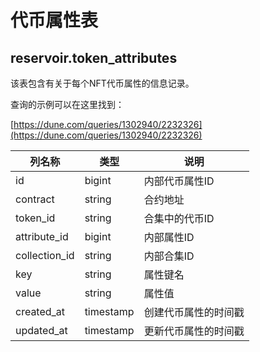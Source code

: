 # 代币属性表

## **reservoir.token\_attributes**

该表包含有关于每个NFT代币属性的信息记录。

查询的示例可以在这里找到：

[https://dune.com/queries/1302940/2232326](https://dune.com/queries/1302940/2232326)

| **列名称** | **类型**  | **说明**                           |
|-----------------|-----------|-------------------------------------------|
| id              | bigint    | 内部代币属性ID              |
| contract        | string    | 合约地址                          |
| token\_id       | string    | 合集中的代币ID         |
| attribute\_id   | bigint    | 内部属性ID                   |
| collection\_id  | string    | 内部合集ID                   |
| key             | string    | 属性键名                            |
| value           | string    | 属性值                           |
| created\_at     | timestamp | 创建代币属性的时间戳 |
| updated\_at     | timestamp | 更新代币属性的时间戳 |                                                               |
